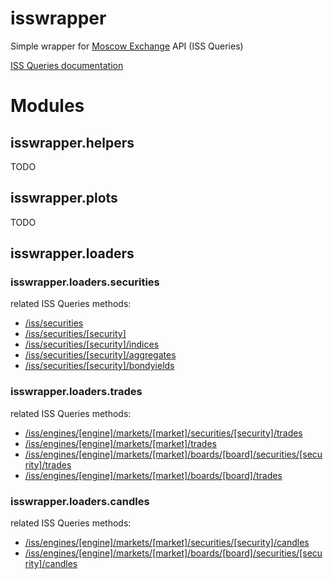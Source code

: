 # isswrapper
Simple wrapper for [Moscow Exchange](http://moex.com)  API (ISS Queries)

[ISS Queries documentation](https://iss.moex.com/iss/reference)

# Modules

## isswrapper.helpers
TODO

## isswrapper.plots
TODO

## isswrapper.loaders
### isswrapper.loaders.securities
related ISS Queries methods:
- [/iss/securities](https://iss.moex.com/iss/reference/5)
- [/iss/securities/[security]](https://iss.moex.com/iss/reference/13)
- [/iss/securities/[security]/indices](https://iss.moex.com/iss/reference/160)
- [/iss/securities/[security]/aggregates](https://iss.moex.com/iss/reference/214)
- [/iss/securities/[security]/bondyields](https://iss.moex.com/iss/reference/713)

### isswrapper.loaders.trades
related ISS Queries methods:
- [/iss/engines/[engine]/markets/[market]/securities/[security]/trades](https://iss.moex.com/iss/reference/55)
- [/iss/engines/[engine]/markets/[market]/trades](https://iss.moex.com/iss/reference/35)
- [/iss/engines/[engine]/markets/[market]/boards/[board]/securities/[security]/trades](https://iss.moex.com/iss/reference/56)
- [/iss/engines/[engine]/markets/[market]/boards/[board]/trades](https://iss.moex.com/iss/reference/34)

### isswrapper.loaders.candles
related ISS Queries methods:
- [/iss/engines/[engine]/markets/[market]/securities/[security]/candles](https://iss.moex.com/iss/reference/155)
- [/iss/engines/[engine]/markets/[market]/boards/[board]/securities/[security]/candles](https://iss.moex.com/iss/reference/46)
